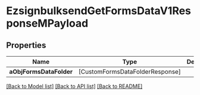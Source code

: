 # EzsignbulksendGetFormsDataV1ResponseMPayload

## Properties
Name | Type | Description | Notes
------------ | ------------- | ------------- | -------------
**aObjFormsDataFolder** | [CustomFormsDataFolderResponse] |  | 

[[Back to Model list]](../README.md#documentation-for-models) [[Back to API list]](../README.md#documentation-for-api-endpoints) [[Back to README]](../README.md)


